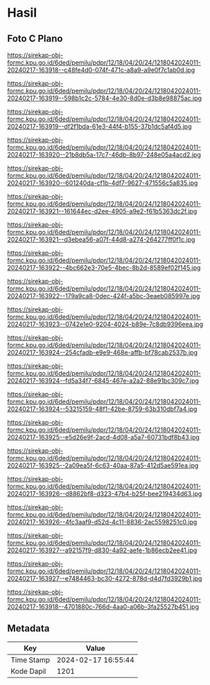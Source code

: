# Hasil

## Foto C Plano

https://sirekap-obj-formc.kpu.go.id/6ded/pemilu/pdpr/12/18/04/20/24/1218042024011-20240217-163918--c48fe4d0-074f-471c-a8a9-a9e0f7c1ab0d.jpg

https://sirekap-obj-formc.kpu.go.id/6ded/pemilu/pdpr/12/18/04/20/24/1218042024011-20240217-163919--598b1c2c-5784-4e30-8d0e-d3b8e98875ac.jpg

https://sirekap-obj-formc.kpu.go.id/6ded/pemilu/pdpr/12/18/04/20/24/1218042024011-20240217-163919--df2f1bda-61e3-44f4-b155-37b1dc5af4d5.jpg

https://sirekap-obj-formc.kpu.go.id/6ded/pemilu/pdpr/12/18/04/20/24/1218042024011-20240217-163920--21b8db5a-17c7-46db-8b97-248e05a4acd2.jpg

https://sirekap-obj-formc.kpu.go.id/6ded/pemilu/pdpr/12/18/04/20/24/1218042024011-20240217-163920--601240da-cf1b-4df7-9627-471556c5a835.jpg

https://sirekap-obj-formc.kpu.go.id/6ded/pemilu/pdpr/12/18/04/20/24/1218042024011-20240217-163921--161644ec-d2ee-4905-a9e2-f61b5363dc2f.jpg

https://sirekap-obj-formc.kpu.go.id/6ded/pemilu/pdpr/12/18/04/20/24/1218042024011-20240217-163921--d3ebea56-a07f-44d8-a274-264277ff0f1c.jpg

https://sirekap-obj-formc.kpu.go.id/6ded/pemilu/pdpr/12/18/04/20/24/1218042024011-20240217-163922--4bc662e3-70e5-4bec-8b2d-8589ef02f145.jpg

https://sirekap-obj-formc.kpu.go.id/6ded/pemilu/pdpr/12/18/04/20/24/1218042024011-20240217-163922--179a9ca8-0dec-424f-a5bc-3eaeb085997e.jpg

https://sirekap-obj-formc.kpu.go.id/6ded/pemilu/pdpr/12/18/04/20/24/1218042024011-20240217-163923--0742e1e0-9204-4024-b89e-7c8db9396eea.jpg

https://sirekap-obj-formc.kpu.go.id/6ded/pemilu/pdpr/12/18/04/20/24/1218042024011-20240217-163924--254cfadb-e9e9-468e-affb-bf78cab2537b.jpg

https://sirekap-obj-formc.kpu.go.id/6ded/pemilu/pdpr/12/18/04/20/24/1218042024011-20240217-163924--fd5a34f7-6845-467e-a2a2-88e91bc309c7.jpg

https://sirekap-obj-formc.kpu.go.id/6ded/pemilu/pdpr/12/18/04/20/24/1218042024011-20240217-163924--53215159-48f1-42be-8759-63b310dbf7a4.jpg

https://sirekap-obj-formc.kpu.go.id/6ded/pemilu/pdpr/12/18/04/20/24/1218042024011-20240217-163925--e5d26e9f-2acd-4d08-a5a7-60731bdf8b43.jpg

https://sirekap-obj-formc.kpu.go.id/6ded/pemilu/pdpr/12/18/04/20/24/1218042024011-20240217-163925--2a09ea5f-6c63-40aa-87a5-412d5ae591ea.jpg

https://sirekap-obj-formc.kpu.go.id/6ded/pemilu/pdpr/12/18/04/20/24/1218042024011-20240217-163926--d8862bf8-d323-47b4-b25f-bee219434d63.jpg

https://sirekap-obj-formc.kpu.go.id/6ded/pemilu/pdpr/12/18/04/20/24/1218042024011-20240217-163926--4fc3aaf9-d52d-4c11-8836-2ac5598251c0.jpg

https://sirekap-obj-formc.kpu.go.id/6ded/pemilu/pdpr/12/18/04/20/24/1218042024011-20240217-163927--a92157f9-d830-4a92-aefe-1b86ecb2ee41.jpg

https://sirekap-obj-formc.kpu.go.id/6ded/pemilu/pdpr/12/18/04/20/24/1218042024011-20240217-163927--e7484463-bc30-4272-878d-d4d7fd3929b1.jpg

https://sirekap-obj-formc.kpu.go.id/6ded/pemilu/pdpr/12/18/04/20/24/1218042024011-20240217-163918--4701880c-766d-4aa0-a06b-3fa25527b451.jpg


## Metadata

| Key        | Value               |
| ---------- | ------------------- |
| Time Stamp | 2024-02-17 16:55:44 |
| Kode Dapil | 1201                |



